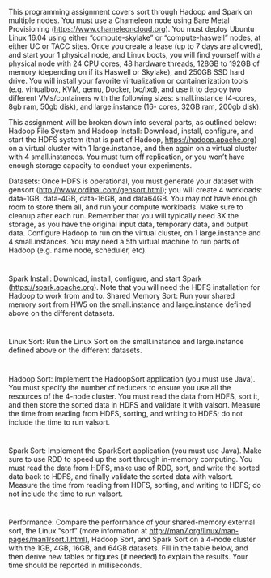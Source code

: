 This programming assignment covers sort through Hadoop and Spark on multiple nodes. You must use a
Chameleon node using Bare Metal Provisioning (https://www.chameleoncloud.org). You must deploy Ubuntu
Linux 16.04 using either “compute-skylake” or “compute-haswell” nodes, at either UC or TACC sites. Once
you create a lease (up to 7 days are allowed), and start your 1 physical node, and Linux boots, you will find
yourself with a physical node with 24 CPU cores, 48 hardware threads, 128GB to 192GB of memory (depending
on if its Haswell or Skylake), and 250GB SSD hard drive. You will install your favorite virtualization or
containerization tools (e.g. virtualbox, KVM, qemu, Docker, lxc/lxd), and use it to deploy two different
VMs/containers with the following sizes: small.instance (4-cores, 8gb ram, 50gb disk), and large.instance (16-
cores, 32GB ram, 200gb disk).

This assignment will be broken down into several parts, as outlined below:
Hadoop File System and Hadoop Install: Download, install, configure, and start the HDFS system (that is part
of Hadoop, https://hadoop.apache.org) on a virtual cluster with 1 large.instance, and then again on a virtual cluster
with 4 small.instances. You must turn off replication, or you won’t have enough storage capacity to conduct your
experiments.

Datasets: Once HDFS is operational, you must generate your dataset with gensort
(http://www.ordinal.com/gensort.html); you will create 4 workloads: data-1GB, data-4GB, data-16GB, and data64GB. You may not have enough room to store them all, and run your compute workloads. Make sure to cleanup
after each run. Remember that you will typically need 3X the storage, as you have the original input data,
temporary data, and output data. Configure Hadoop to run on the virtual cluster, on 1 large.instance and 4
small.instances. You may need a 5th virtual machine to run parts of Hadoop (e.g. name node, scheduler, etc).
#
Spark Install: Download, install, configure, and start Spark (https://spark.apache.org). Note that you will need
the HDFS installation for Hadoop to work from and to.
Shared Memory Sort: Run your shared memory sort from HW5 on the small.instance and large.instance defined
above on the different datasets.
#
Linux Sort: Run the Linux Sort on the small.instance and large.instance defined above on the different datasets.
#
Hadoop Sort: Implement the HadoopSort application (you must use Java). You must specify the number of
reducers to ensure you use all the resources of the 4-node cluster. You must read the data from HDFS, sort it,
and then store the sorted data in HDFS and validate it with valsort. Measure the time from reading from HDFS,
sorting, and writing to HDFS; do not include the time to run valsort.
#
Spark Sort: Implement the SparkSort application (you must use Java). Make sure to use RDD to speed up the
sort through in-memory computing. You must read the data from HDFS, make use of RDD, sort, and write the
sorted data back to HDFS, and finally validate the sorted data with valsort. Measure the time from reading from
HDFS, sorting, and writing to HDFS; do not include the time to run valsort.
#
Performance: Compare the performance of your shared-memory external sort, the Linux “sort” (more
information at http://man7.org/linux/man-pages/man1/sort.1.html), Hadoop Sort, and Spark Sort on a 4-node
cluster with the 1GB, 4GB, 16GB, and 64GB datasets. Fill in the table below, and then derive new tables or figures
(if needed) to explain the results. Your time should be reported in milliseconds.
